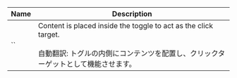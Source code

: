 
| Name | Description |
| --- | --- |
| `` | Content is placed inside the toggle to act as the click target.<br /><br />自動翻訳: トグルの内側にコンテンツを配置し、クリックターゲットとして機能させます。 |

